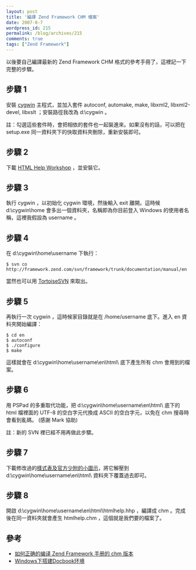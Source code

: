 ```yaml
---
layout: post
title: '編譯 Zend Framework CHM 檔案'
date: 2007-8-7
wordpress_id: 215
permalink: /blog/archives/215
comments: true
tags: ["Zend Framework"]
---
```


以後要自己編譯最新的 Zend Framework CHM 格式的參考手冊了，這裡記一下完整的步驟。

<!--more-->

## 步驟 1

安裝 [cygwin](http://www.cygwin.com/) 主程式，並加入套件 autoconf, automake, make, libxml2, libxml2-devel, libxslt ；安裝路徑我改為 d:\cygwin 。

註：勾選這些套件時，會把相依的套件也一起裝進來。如果沒有的話，可以把在 setup.exe 同一資料夾下的快取資料夾刪除，重新安裝即可。

## 步驟 2

下載 [HTML Help Workshop](http://www.microsoft.com/downloads/info.aspx?na=22&amp;p=1&amp;SrcDisplayLang=en&amp;SrcCategoryId=&amp;SrcFamilyId=&amp;u=/downloads/details.aspx?FamilyID=00535334-c8a6-452f-9aa0-d597d16580cc&amp;DisplayLang=en) ，並安裝它。

## 步驟 3

執行 cygwin ，以初始化 cygwin 環境，然後輸入 exit 離開。這時候 d:\cygwin\home 會多出一個資料夾，名稱即為你目前登入 Windows 的使用者名稱，這裡我假設為 username 。

## 步驟 4

在 d:\cygwin\home\username 下執行：

```
$ svn co http://framework.zend.com/svn/framework/trunk/documentation/manual/en

```

當然也可以用 [TortoiseSVN](http://tortoisesvn.tigris.org/) 來取出。

## 步驟 5

 再執行一次 cygwin ，這時候家目錄就是在 /home/username 底下。進入 en 資料夾開始編譯：

```
$ cd en
$ autoconf
$ ./configure
$ make

```

這樣就會在 d:\cygwin\home\username\en\html\ 底下產生所有 chm 會用到的檔案。

## 步驟 6

用 PSPad 的多重取代功能，把 d:\cygwin\home\username\en\html\ 底下的 html 檔裡面的 UTF-8 的空白字元代換成 ASCII 的空白字元，以免在 chm 搜尋時會看到亂碼。 (感謝 Mark 協助)

註：新的 SVN 裡已經不用再做此步驟。

## 步驟 7

下載修改過的[樣式表及官方少附的小圖示](/resources/zf_manual/zf_manual_style.zip)，將它解壓到 d:\cygwin\home\username\en\html\ 資料夾下覆蓋過去即可。

## 步驟 8

開啟 d:\cygwin\home\username\en\html\htmlhelp.hhp ，編譯成 chm 。完成後在同一資料夾就會產生 htmlhelp.chm ，這個就是我們要的檔案了。

## 參考

* [如何正确的编译 Zend Framework 手册的 chm 版本](http://blog.xxiyy.com/index.php/archives/24)
* [Windows下搭建Docbook环境](http://www.phpeye.com/article/view/id/55)

